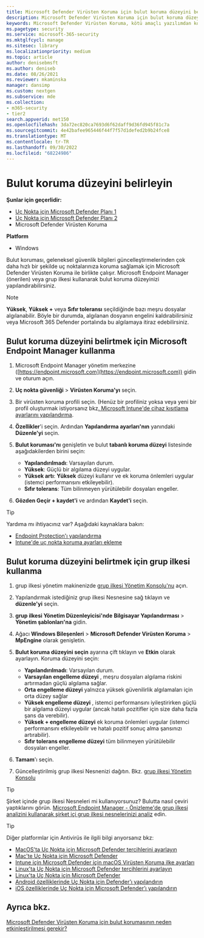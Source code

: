 ```yaml
---
title: Microsoft Defender Virüsten Koruma için bulut koruma düzeyini belirtme
description: Microsoft Defender Virüsten Koruma için bulut koruma düzeyinizi ayarlayın.
keywords: Microsoft Defender Virüsten Koruma, kötü amaçlı yazılımdan koruma, güvenlik, defender, bulut, saldırganlık, koruma düzeyi
ms.pagetype: security
ms.service: microsoft-365-security
ms.mktglfcycl: manage
ms.sitesec: library
ms.localizationpriority: medium
ms.topic: article
author: denisebmsft
ms.author: deniseb
ms.date: 08/26/2021
ms.reviewer: mkaminska
manager: dansimp
ms.custom: nextgen
ms.subservice: mde
ms.collection:
- m365-security
- tier2
search.appverid: met150
ms.openlocfilehash: 3da72ec820ca7693d6f62daff9d36fd945f81c7a
ms.sourcegitcommit: 4e42bafee965446f44f7f57d1defed2b9b24fce8
ms.translationtype: MT
ms.contentlocale: tr-TR
ms.lasthandoff: 09/30/2022
ms.locfileid: "68224986"
---
```

# <a name="specify-the-cloud-protection-level"></a>Bulut koruma düzeyini belirleyin

**Şunlar için geçerlidir:**

- [Uç Nokta için Microsoft Defender Planı 1](https://go.microsoft.com/fwlink/?linkid=2154037)
- [Uç Nokta için Microsoft Defender Planı 2](https://go.microsoft.com/fwlink/?linkid=2154037)
- Microsoft Defender Virüsten Koruma

**Platform**
- Windows

Bulut koruması, geleneksel güvenlik bilgileri güncelleştirmelerinden çok daha hızlı bir şekilde uç noktalarınıza koruma sağlamak için Microsoft Defender Virüsten Koruma ile birlikte çalışır. Microsoft Endpoint Manager (önerilen) veya grup ilkesi kullanarak bulut koruma düzeyinizi yapılandırabilirsiniz.

> [!NOTE]
> **Yüksek**, **Yüksek +** veya **Sıfır toleransı** seçildiğinde bazı meşru dosyalar algılanabilir. Böyle bir durumda, algılanan dosyanın engelini kaldırabilirsiniz veya Microsoft 365 Defender portalında bu algılamaya itiraz edebilirsiniz.

## <a name="use-microsoft-endpoint-manager-to-specify-the-level-of-cloud-protection"></a>Bulut koruma düzeyini belirtmek için Microsoft Endpoint Manager kullanma

1. Microsoft Endpoint Manager yönetim merkezine ([https://endpoint.microsoft.com](https://endpoint.microsoft.com)) gidin ve oturum açın.

2. **Uç nokta güvenliği** \> **Virüsten Koruma'yı** seçin.

3. Bir virüsten koruma profili seçin. (Henüz bir profiliniz yoksa veya yeni bir profil oluşturmak istiyorsanız bkz[. Microsoft Intune'de cihaz kısıtlama ayarlarını yapılandırma](/intune/device-restrictions-configure).

4. **Özellikler**'i seçin. Ardından **Yapılandırma ayarları'nın** yanındaki **Düzenle'yi** seçin.

5. **Bulut koruması'nı** genişletin ve bulut **tabanlı koruma düzeyi** listesinde aşağıdakilerden birini seçin:

    - **Yapılandırılmadı**: Varsayılan durum.
    - **Yüksek**: Güçlü bir algılama düzeyi uygular.
    - **Yüksek artı**: **Yüksek** düzeyi kullanır ve ek koruma önlemleri uygular (istemci performansını etkileyebilir).
    - **Sıfır tolerans**: Tüm bilinmeyen yürütülebilir dosyaları engeller.

6. **Gözden Geçir + kaydet'i** ve ardından **Kaydet'i** seçin.

> [!TIP]
> Yardıma mı ihtiyacınız var? Aşağıdaki kaynaklara bakın:
>
> - [Endpoint Protection'ı yapılandırma](/mem/configmgr/protect/deploy-use/endpoint-protection-configure)
> - [Intune'de uç nokta koruma ayarları ekleme](/mem/intune/protect/endpoint-protection-configure)

## <a name="use-group-policy-to-specify-the-level-of-cloud-protection"></a>Bulut koruma düzeyini belirtmek için grup ilkesi kullanma

1. grup ilkesi yönetim makinenizde [grup ilkesi Yönetim Konsolu'nu](/previous-versions/windows/it-pro/windows-server-2008-R2-and-2008/cc731212(v=ws.11)) açın.

2. Yapılandırmak istediğiniz grup ilkesi Nesnesine sağ tıklayın ve **düzenle'yi** seçin.

3. **grup ilkesi Yönetim Düzenleyicisi'nde** **Bilgisayar Yapılandırması** \> **Yönetim şablonları'na** gidin.

4. Ağacı **Windows Bileşenleri** \> **Microsoft Defender Virüsten Koruma** \> **MpEngine** olarak genişletin.

5. **Bulut koruma düzeyini seçin** ayarına çift tıklayın ve **Etkin** olarak ayarlayın. Koruma düzeyini seçin:

    - **Yapılandırılmadı**: Varsayılan durum.
    - **Varsayılan engelleme düzeyi** , meşru dosyaları algılama riskini artırmadan güçlü algılama sağlar.
    - **Orta engelleme düzeyi** yalnızca yüksek güvenilirlik algılamaları için orta düzey sağlar
    - **Yüksek engelleme düzeyi** , istemci performansını iyileştirirken güçlü bir algılama düzeyi uygular (ancak hatalı pozitifler için size daha fazla şans da verebilir).
    - **Yüksek + engelleme düzeyi** ek koruma önlemleri uygular (istemci performansını etkileyebilir ve hatalı pozitif sonuç alma şansınızı artırabilir).
    - **Sıfır tolerans engelleme düzeyi** tüm bilinmeyen yürütülebilir dosyaları engeller.

6. **Tamam**'ı seçin.

7. Güncelleştirilmiş grup ilkesi Nesnenizi dağıtın. Bkz. [grup ilkesi Yönetim Konsolu](/windows/win32/srvnodes/group-policy)

> [!TIP]
> Şirket içinde grup ilkesi Nesneleri mi kullanıyorsunuz? Bulutta nasıl çeviri yaptıklarını görün. [Microsoft Endpoint Manager - Önizleme'de grup ilkesi analizini kullanarak şirket içi grup ilkesi nesnelerinizi analiz](/mem/intune/configuration/group-policy-analytics) edin.

> [!TIP]
> Diğer platformlar için Antivirüs ile ilgili bilgi arıyorsanız bkz:
> - [MacOS'ta Uç Nokta için Microsoft Defender tercihlerini ayarlayın](mac-preferences.md)
> - [Mac'te Uç Nokta için Microsoft Defender](microsoft-defender-endpoint-mac.md)
> - [Intune için Microsoft Defender için macOS Virüsten Koruma ilke ayarları](/mem/intune/protect/antivirus-microsoft-defender-settings-macos)
> - [Linux'ta Uç Nokta için Microsoft Defender tercihlerini ayarlayın](linux-preferences.md)
> - [Linux'ta Uç Nokta için Microsoft Defender](microsoft-defender-endpoint-linux.md)
> - [Android özelliklerinde Uç Nokta için Defender’ı yapılandırın](android-configure.md)
> - [iOS özelliklerinde Uç Nokta için Microsoft Defender’ı yapılandırın](ios-configure-features.md)
  
## <a name="see-also"></a>Ayrıca bkz.

[Microsoft Defender Virüsten Koruma için bulut korumasının neden etkinleştirilmesi gerekir?](why-cloud-protection-should-be-on-mdav.md)
